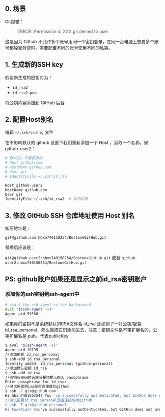 ## 0. 场景

Git报错：

> ERROR: Permission to XXX.git denied to user

这是因为 Github 不允许多个账号用同一个密钥登录，在同一台电脑上想要多个账号都免密登录时，需要配置不同的账号使用不同的私钥。

## 1. 生成新的SSH key

假设新生成的密钥对为：

- `id_rsa2`
- `id_rsa2.pub`

将公钥内容添加到 GitHub 后台

## 2. 配置Host别名

编辑 `~/.ssh/config` 文件

在不影响默认的 github 设置下我们重新添加一个 Host ，另取一个名称，如 github-user2：

```bash
# 默认的，不需要添加
# Host github.com
# HostName github.com
# User git
# IdentityFile ~/.ssh/id_rsa

Host github-user2
HostName github.com
User git
IdentityFile ~/.ssh/id_rsa2  # 私钥位置
```

## 3. 修改 GitHub SSH 仓库地址使用 Host 别名

如原地址是：

`git@github.com:hbxn740150254/BestoneGitHub.git`

替换后应该是：

`git@github-user2:hbxn740150254/BestoneGitHub.git`
或者
`github-user2:hbxn740150254/BestoneGitHub.git`

## PS: github账户如果还是显示之前id_rsa密钥账户

### 添加你的ssh密钥到ssh-agent中

```bash
# start the ssh-agent in the background
eval "$(ssh-agent -s)"
Agent pid 59566
```

如果你的密钥不是系统默认的RSA文件名 id_rsa 比如创了一对公钥/密钥id_rsa_personal，那么就把它们添加进去，注意：密钥文件是不带扩展名的，公钥扩展名是.pub，代表publicKey

```bash
$ eval "$(ssh-agent -s)"
Agent pid 19795
//添加密钥 id_rsa_personal
$ ssh-add id_rsa_personal
Identity added: id_rsa_personal (github-personal)
//添加默认密钥 id_rsa
$ ssh-add id_rsa
//密钥有密码的话就会要你提示输入 passphrase
Enter passphrase for id_rsa:
//测试用密钥isa是否连接成功github
$ ssh -T git@github.com
Hi hbxn740150254! You 've successfully authenticated, but GitHub does not provide shell access.
//测试密钥id_rsa_personal是否连接成功github
$ ssh -T git@github-personal
Hi FaxeXian! You've successfully authenticated, but GitHub does not provide shell access.
```
